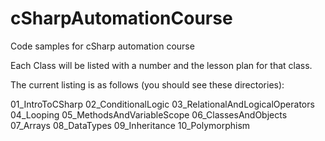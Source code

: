 # cSharpAutomationCourse
Code samples for cSharp automation course

Each Class will be listed with a number and the lesson plan for that class.

The current listing is as follows (you should see these directories):

01_IntroToCSharp
02_ConditionalLogic
03_RelationalAndLogicalOperators
04_Looping
05_MethodsAndVariableScope
06_ClassesAndObjects
07_Arrays
08_DataTypes
09_Inheritance
10_Polymorphism